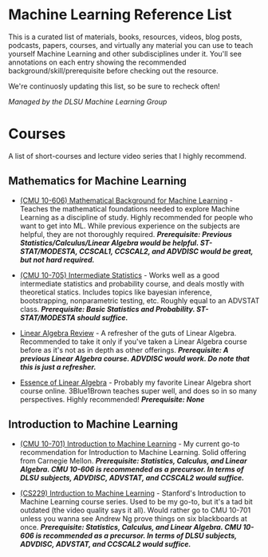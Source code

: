 # Machine Learning Reference List
This is a curated list of materials, books, resources, videos, blog posts, podcasts, papers, courses, and virtually any material you can use to teach yourself Machine Learning and other subdisciplines under it. You'll see annotations on each entry showing the recommended background/skill/prerequisite before checking out the resource.

We're continuosly updating this list, so be sure to recheck often!

*Managed by the DLSU Machine Learning Group*

# Courses
A list of short-courses and lecture video series that I highly recommend.

## Mathematics for Machine Learning
* [(CMU 10-606) Mathematical Background for Machine Learning](https://www.youtube.com/playlist?list=PL7y-1rk2cCsAqRtWoZ95z-GMcecVG5mzA) - Teaches the mathematical foundations needed to explore Machine Learning as a discipline of study. Highly recommended for people who want to get into ML. While previous experience on the subjects are helpful, they are not thoroughly required. ***Prerequisite: Previous Statistics/Calculus/Linear Algebra would be helpful. ST-STAT/MODESTA, CCSCAL1, CCSCAL2, and ADVDISC would be great, but not hard required.***

* [(CMU 10-705) Intermediate Statistics](http://www.stat.cmu.edu/~larry/=stat705/) - Works well as a good intermediate statistics and probability course, and deals mostly with theoretical statics. Includes topics like bayesian inference, bootstrapping, nonparametric testing, etc. Roughly equal to an ADVSTAT class. ***Prerequisite: Basic Statistics and Probability. ST-STAT/MODESTA should suffice.***

* [Linear Algebra Review](http://www.cs.cmu.edu/~zkolter/course/linalg/index.html) - A refresher of the guts of Linear Algebra. Recommended to take it only if you've taken a Linear Algebra course before as it's not as in depth as other offerings. ***Prerequisite: A previous Linear Algebra course. ADVDISC would work. Do note that this is just a refresher.***

* [Essence of Linear Algebra](https://www.youtube.com/playlist?list=PLZHQObOWTQDPD3MizzM2xVFitgF8hE_ab) - Probably my favorite Linear Algebra short course online. 3Blue1Brown teaches super well, and does so in so many perspectives. Highly recommended! ***Prerequisite: None***

## Introduction to Machine Learning
* [(CMU 10-701) Introduction to Machine Learning](http://www.cs.cmu.edu/~mgormley/courses/10701-f16/schedule.html) - My current go-to recommendation for Introduction to Machine Learning. Solid offering from Carnegie Mellon. ***Prerequisite: Statistics, Calculus, and Linear Algebra. CMU 10-606 is recommended as a precursor. In terms of DLSU subjects, ADVDISC, ADVSTAT, and CCSCAL2 would suffice.***

* [(CS229) Intrduction to Machine Learning](https://www.youtube.com/playlist?list=PLA89DCFA6ADACE599) - Stanford's Introduction to Machine Learning course series. Used to be my go-to, but it's a tad bit outdated (the video quality says it all). Would rather go to CMU 10-701 unless you wanna see Andrew Ng prove things on six blackboards at once. ***Prerequisite: Statistics, Calculus, and Linear Algebra. CMU 10-606 is recommended as a precursor. In terms of DLSU subjects, ADVDISC, ADVSTAT, and CCSCAL2 would suffice.***
